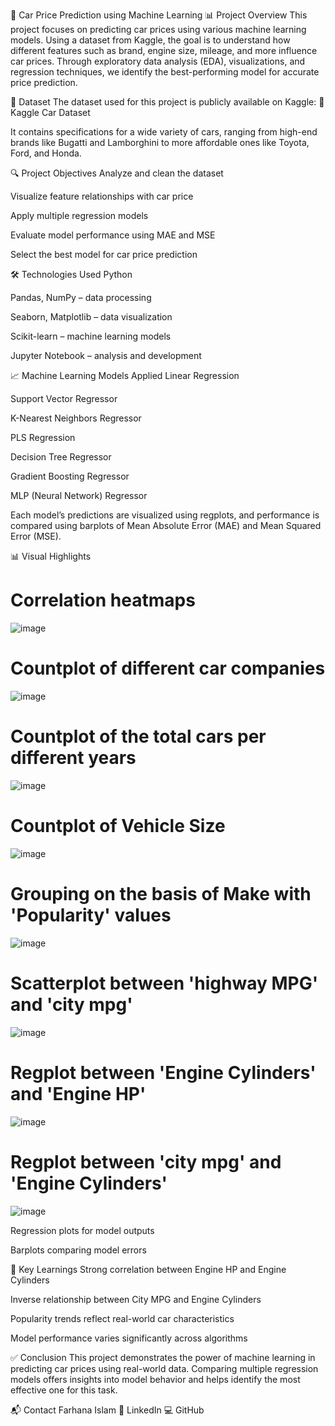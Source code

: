 🚗 Car Price Prediction using Machine Learning
📊 Project Overview
This project focuses on predicting car prices using various machine learning models. Using a dataset from Kaggle, the goal is to understand how different features such as brand, engine size, mileage, and more influence car prices. Through exploratory data analysis (EDA), visualizations, and regression techniques, we identify the best-performing model for accurate price prediction.

📁 Dataset
The dataset used for this project is publicly available on Kaggle:
🔗 Kaggle Car Dataset

It contains specifications for a wide variety of cars, ranging from high-end brands like Bugatti and Lamborghini to more affordable ones like Toyota, Ford, and Honda.

🔍 Project Objectives
Analyze and clean the dataset

Visualize feature relationships with car price

Apply multiple regression models

Evaluate model performance using MAE and MSE

Select the best model for car price prediction

🛠️ Technologies Used
Python

Pandas, NumPy – data processing

Seaborn, Matplotlib – data visualization

Scikit-learn – machine learning models

Jupyter Notebook – analysis and development

📈 Machine Learning Models Applied
Linear Regression

Support Vector Regressor

K-Nearest Neighbors Regressor

PLS Regression

Decision Tree Regressor

Gradient Boosting Regressor

MLP (Neural Network) Regressor

Each model’s predictions are visualized using regplots, and performance is compared using barplots of Mean Absolute Error (MAE) and Mean Squared Error (MSE).

📊 Visual Highlights
# Correlation heatmaps
![image](https://github.com/user-attachments/assets/9a6870e7-6d4c-4c21-a3e5-3ffc6d425128)

# Countplot of different car companies
![image](https://github.com/user-attachments/assets/85c4b781-95dd-431f-9bdd-8ea2f48f9f96)
# Countplot of the total cars per different years
![image](https://github.com/user-attachments/assets/6eec6604-27c2-4e9f-90da-d5df7c4801fa)
# Countplot of Vehicle Size
![image](https://github.com/user-attachments/assets/388e03ec-7ca9-418f-935b-aafeb8372c69)
# Grouping on the basis of Make with 'Popularity' values
![image](https://github.com/user-attachments/assets/cbae5a4f-4f78-4cf2-af01-cac2b68b48c2)
# Scatterplot between 'highway MPG' and 'city mpg'
![image](https://github.com/user-attachments/assets/80a2fc3a-b6f9-4bd4-8f64-06b8feefdb55)
# Regplot between 'Engine Cylinders' and 'Engine HP'
![image](https://github.com/user-attachments/assets/cdf6397b-5c75-4683-bdcd-e577f80c4be9)
# Regplot between 'city mpg' and 'Engine Cylinders'
![image](https://github.com/user-attachments/assets/bae869ef-e56f-423f-8566-cc47649c81f1)

Regression plots for model outputs

Barplots comparing model errors

🧠 Key Learnings
Strong correlation between Engine HP and Engine Cylinders

Inverse relationship between City MPG and Engine Cylinders

Popularity trends reflect real-world car characteristics

Model performance varies significantly across algorithms

✅ Conclusion
This project demonstrates the power of machine learning in predicting car prices using real-world data. Comparing multiple regression models offers insights into model behavior and helps identify the most effective one for this task.

📬 Contact
Farhana Islam
🔗 LinkedIn
💻 GitHub

